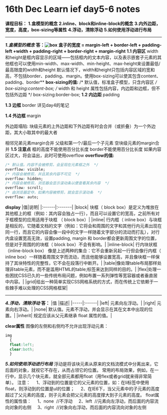 # 16th Dec Learn ief day5-6 notes

**课程目标：**
**1.盒模型的概念**
**2.inline、block和inline-block的概念**
**3.内外边距，宽度，高度，box-sizing等属性**
**4.浮动，清除浮动**
**5.如何使用浮动进行布局**

---

***1.盒模型的概念***
**答：![box](https://www.w3school.com.cn/i/ct_boxmodel.gif "盒模型")**
**盒子的宽度 = margin-left + border-left + padding-left +width + padding-right + border-right + margin-right**
**1.1 内容区**
width和height是框内容显示的区域——包括框内的文本内容，以及表示嵌套子元素的其他框也可以使用min-width、max-width、min-height、max-height来设置最低/最高限度的width和height
默认情况下，width和height只包括内容区域的宽和高，不包括border、padding、margin。使用box-sizing可以使其包含content、padding、border**
**box-sizing的值:**
/* 默认值，标准盒子模型，只含内容区 */ 
box-sizing:content-box;
/* width 和 height 属性包括内容，内边距和边框，但不包括外边距 */ 
box-sizing:border-box;
**1.2 内边距**
padding

**1.3 边框**
border 详见day4的笔记

**1.4 外边框**
margin

外边距塌陷: 块级元素的上外边距和下外边距有时会合并（或折叠）为一个外边距，其大小取其中的最大者

相邻兄弟元素margin合并
父级和第一个/最后一个子元素
空块级元素的margin合并
**1.5 注意点**
框的高度不能使用百分比长度
border不能使用百分比长度
如果内容区过大，将会溢出，此时可使用overflow
**overflow的值:**

```css
/* 默认值。内容不会被修剪，会呈现在元素框之外  */
overflow: visible;
/* 内容会被修剪，并且其余内容不可见  */
overflow: hidden;
/* 内容会被修剪，浏览器会显示滚动条以便查看其余内容  */
overflow: scroll;
/* 由浏览器定夺，如果内容被修剪，就会显示滚动条  */
overflow: auto;
```

**display**
|值|说明|
|:------|:-------|
|block|	块框（ block box）是定义为堆放在其他框上的框（例如：其内容会独占一行），而且可以设置它的宽高，之前所有对于框模型的应用适用于块框 （ block box）|
|inline|	行内框（ inline box）与块框是相反的，它随着文档的文字（例如：它将会和周围的文字和其他行内元素出现在同一行，而且它的内容会像一段中的文字一样随着文字部分的流动而打乱），对行内盒设置宽高无效，设置padding, margin 和 border都会更新周围文字的位置，但是对于周围的的块框（ block box）不会有影响。|
|inline-block|	行内块状框（inline-block box） 像是上述两种的集合：它不会重新另起一行但会像行内框（ inline box）一样随着周围文字而流动，而且他能够设置宽高，并且像块框一样保持了其块特性的完整性，它不会在段落行中断开。|
|table|像处理table布局那样处理非table元素，而不是滥用HTML的table;标签来达到同样的目的。|
|flex|处理一些困扰CSS已久的一些传统布局问题，例如布置一系列弹性等宽容器或者垂直居中内容。|
|grid|给出一种简单实现CSS网格系统的方式，而在传统上它依赖于一些棘手难以处理的CSS网格框架|

---

***4.浮动，清除浮动***
**答：**
|值	|描述|
|-----|:------|
|left|	元素向左浮动。|
|right|	元素向右浮动。|
|none|	默认值。元素不浮动，并会显示在其在文本中出现的位置。|
|inherit|	规定应该从父元素继承 float 属性的值。|

**clear属性**
图像的左侧和右侧均不允许出现浮动元素：

```css
img
  {
  float:left;
  clear:both;
  }
```

***5.如何使用浮动进行布局***
浮动是将该块元素从原来的文档流模式中分离出来，它后面的对象，就视它不存在，从而占领它的位置。
常用的布局效果，例如，在一行中，显示几个块元素，就全部元素都用float（用flex或者grid就来得非常简单）。
注意：
    1、浮动到的位置是它的父元素的位置，如：在li标签中使用float，则浮动到的位置是ul的位置；
    2、在IE6下，当父元素中的子元素的高度超过了父元素的高度，则子元素会把父元素的高度撑大到子元素的高度。
float属性的属性值：
    1、none  //不浮动
    2、left  //元素向左浮动，而后面的内容流向对象的右侧
    3、right  //对象向右浮动，而后面的内容流向对象的左侧

